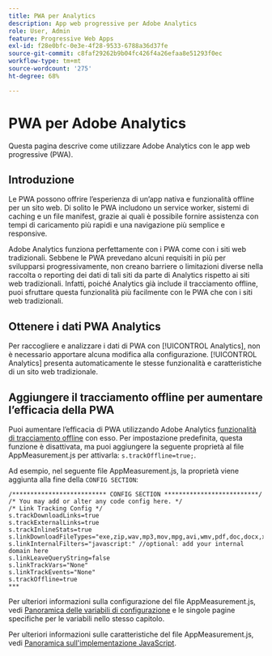 ```yaml
---
title: PWA per Analytics
description: App web progressive per Adobe Analytics
role: User, Admin
feature: Progressive Web Apps
exl-id: f28e0bfc-0e3e-4f28-9533-6788a36d37fe
source-git-commit: c8faf29262b9b04fc426f4a26efaa8e51293f0ec
workflow-type: tm+mt
source-wordcount: '275'
ht-degree: 68%

---
```


# PWA per Adobe Analytics

Questa pagina descrive come utilizzare Adobe Analytics con le app web progressive (PWA).

## Introduzione

Le PWA possono offrire l’esperienza di un’app nativa e funzionalità offline per un sito web. Di solito le PWA includono un service worker, sistemi di caching e un file manifest, grazie ai quali è possibile fornire assistenza con tempi di caricamento più rapidi e una navigazione più semplice e responsive.

Adobe Analytics funziona perfettamente con i PWA come con i siti web tradizionali. Sebbene le PWA prevedano alcuni requisiti in più per svilupparsi progressivamente, non creano barriere o limitazioni diverse nella raccolta o reporting dei dati di tali siti da parte di Analytics rispetto ai siti web tradizionali. Infatti, poiché Analytics già include il tracciamento offline, puoi sfruttare questa funzionalità più facilmente con le PWA che con i siti web tradizionali.

## Ottenere i dati PWA Analytics

Per raccogliere e analizzare i dati di PWA con [!UICONTROL Analytics], non è necessario apportare alcuna modifica alla configurazione. [!UICONTROL Analytics] presenta automaticamente le stesse funzionalità e caratteristiche di un sito web tradizionale.

## Aggiungere il tracciamento offline per aumentare l’efficacia della PWA

Puoi aumentare l’efficacia di PWA utilizzando Adobe Analytics [funzionalità di tracciamento offline](/help/implement/vars/config-vars/trackoffline.md) con esso. Per impostazione predefinita, questa funzione è disattivata, ma puoi aggiungere la seguente proprietà al file AppMeasurement.js per attivarla: `s.trackOffline=true;`.

Ad esempio, nel seguente file AppMeasurement.js, la proprietà viene aggiunta alla fine della `CONFIG SECTION`:

```
/************************** CONFIG SECTION **************************/ 
/* You may add or alter any code config here. */ 
/* Link Tracking Config */ 
s.trackDownloadLinks=true 
s.trackExternalLinks=true 
s.trackInlineStats=true 
s.linkDownloadFileTypes="exe,zip,wav,mp3,mov,mpg,avi,wmv,pdf,doc,docx,xls,xlsx,ppt,pptx" 
s.linkInternalFilters="javascript:" //optional: add your internal domain here 
s.linkLeaveQueryString=false 
s.linkTrackVars="None" 
s.linkTrackEvents="None" 
s.trackOffline=true
*** 
```

Per ulteriori informazioni sulla configurazione del file AppMeasurement.js, vedi [Panoramica delle variabili di configurazione](/help/implement/vars/config-vars/configuration-variables.md) e le singole pagine specifiche per le variabili nello stesso capitolo.

Per ulteriori informazioni sulle caratteristiche del file AppMeasurement.js, vedi [Panoramica sull&#39;implementazione JavaScript](/help/implement/js/overview.md).
